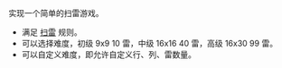 实现一个简单的扫雷游戏。

- 满足 [扫雷](https://baike.baidu.com/item/%E6%89%AB%E9%9B%B7/12543) 规则。
- 可以选择难度，初级 9x9 10 雷，中级 16x16 40 雷，高级 16x30 99 雷。
- 可以自定义难度，即允许自定义行、列、雷数量。
